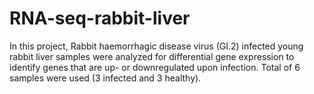 # RNA-seq-rabbit-liver
In this project, Rabbit haemorrhagic disease virus (GI.2) infected young rabbit liver samples were analyzed for differential gene expression to identify genes that are up- or downregulated upon infection. Total of 6 samples were used (3 infected and 3 healthy).  
